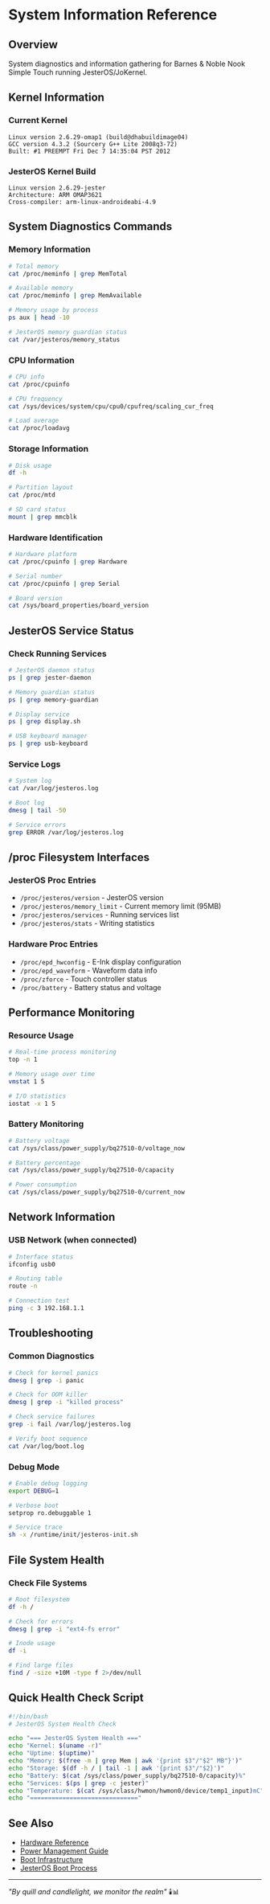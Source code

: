 # System Information Reference

## Overview
System diagnostics and information gathering for Barnes & Noble Nook Simple Touch running JesterOS/JoKernel.

## Kernel Information

### Current Kernel
```
Linux version 2.6.29-omap1 (build@dhabuildimage04) 
GCC version 4.3.2 (Sourcery G++ Lite 2008q3-72)
Built: #1 PREEMPT Fri Dec 7 14:35:04 PST 2012
```

### JesterOS Kernel Build
```
Linux version 2.6.29-jester
Architecture: ARM OMAP3621
Cross-compiler: arm-linux-androideabi-4.9
```

## System Diagnostics Commands

### Memory Information
```bash
# Total memory
cat /proc/meminfo | grep MemTotal

# Available memory
cat /proc/meminfo | grep MemAvailable

# Memory usage by process
ps aux | head -10

# JesterOS memory guardian status
cat /var/jesteros/memory_status
```

### CPU Information
```bash
# CPU info
cat /proc/cpuinfo

# CPU frequency
cat /sys/devices/system/cpu/cpu0/cpufreq/scaling_cur_freq

# Load average
cat /proc/loadavg
```

### Storage Information
```bash
# Disk usage
df -h

# Partition layout
cat /proc/mtd

# SD card status
mount | grep mmcblk
```

### Hardware Identification
```bash
# Hardware platform
cat /proc/cpuinfo | grep Hardware

# Serial number
cat /proc/cpuinfo | grep Serial

# Board version
cat /sys/board_properties/board_version
```

## JesterOS Service Status

### Check Running Services
```bash
# JesterOS daemon status
ps | grep jester-daemon

# Memory guardian status
ps | grep memory-guardian

# Display service
ps | grep display.sh

# USB keyboard manager
ps | grep usb-keyboard
```

### Service Logs
```bash
# System log
cat /var/log/jesteros.log

# Boot log
dmesg | tail -50

# Service errors
grep ERROR /var/log/jesteros.log
```

## /proc Filesystem Interfaces

### JesterOS Proc Entries
- `/proc/jesteros/version` - JesterOS version
- `/proc/jesteros/memory_limit` - Current memory limit (95MB)
- `/proc/jesteros/services` - Running services list
- `/proc/jesteros/stats` - Writing statistics

### Hardware Proc Entries
- `/proc/epd_hwconfig` - E-Ink display configuration
- `/proc/epd_waveform` - Waveform data info
- `/proc/zforce` - Touch controller status
- `/proc/battery` - Battery status and voltage

## Performance Monitoring

### Resource Usage
```bash
# Real-time process monitoring
top -n 1

# Memory usage over time
vmstat 1 5

# I/O statistics
iostat -x 1 5
```

### Battery Monitoring
```bash
# Battery voltage
cat /sys/class/power_supply/bq27510-0/voltage_now

# Battery percentage
cat /sys/class/power_supply/bq27510-0/capacity

# Power consumption
cat /sys/class/power_supply/bq27510-0/current_now
```

## Network Information

### USB Network (when connected)
```bash
# Interface status
ifconfig usb0

# Routing table
route -n

# Connection test
ping -c 3 192.168.1.1
```

## Troubleshooting

### Common Diagnostics
```bash
# Check for kernel panics
dmesg | grep -i panic

# Check for OOM killer
dmesg | grep -i "killed process"

# Check service failures
grep -i fail /var/log/jesteros.log

# Verify boot sequence
cat /var/log/boot.log
```

### Debug Mode
```bash
# Enable debug logging
export DEBUG=1

# Verbose boot
setprop ro.debuggable 1

# Service trace
sh -x /runtime/init/jesteros-init.sh
```

## File System Health

### Check File Systems
```bash
# Root filesystem
df -h /

# Check for errors
dmesg | grep -i "ext4-fs error"

# Inode usage
df -i

# Find large files
find / -size +10M -type f 2>/dev/null
```

## Quick Health Check Script

```bash
#!/bin/bash
# JesterOS System Health Check

echo "=== JesterOS System Health ==="
echo "Kernel: $(uname -r)"
echo "Uptime: $(uptime)"
echo "Memory: $(free -m | grep Mem | awk '{print $3"/"$2" MB"}')"
echo "Storage: $(df -h / | tail -1 | awk '{print $3"/"$2}')"
echo "Battery: $(cat /sys/class/power_supply/bq27510-0/capacity)%"
echo "Services: $(ps | grep -c jester)"
echo "Temperature: $(cat /sys/class/hwmon/hwmon0/device/temp1_input)mC"
echo "=============================="
```

## See Also
- [Hardware Reference](./NOOK_HARDWARE_REFERENCE.md)
- [Power Management Guide](./POWER_MANAGEMENT_GUIDE.md)
- [Boot Infrastructure](../BOOT-INFRASTRUCTURE-COMPLETE.md)
- [JesterOS Boot Process](../JESTEROS_BOOT_PROCESS.md)

---

*"By quill and candlelight, we monitor the realm"* 🕯️📊